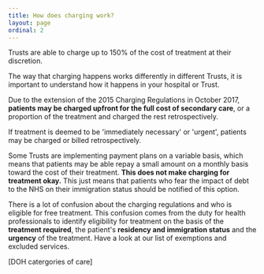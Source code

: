 ```yaml
---
title: How does charging work?
layout: page
ordinal: 2
---
```


Trusts are able to charge up to 150% of the cost of treatment at their discretion.

The way that charging happens works differently in different Trusts, it is important to understand how it happens in your hospital or Trust.

Due to the extension of the 2015 Charging Regulations in October 2017, **patients may be charged upfront for the full cost of secondary care**, or a proportion of the treatment and charged the rest retrospectively.

If treatment is deemed to be 'immediately necessary' or 'urgent', patients may be charged or billed retrospectively.

Some Trusts are implementing payment plans on a variable basis, which means that patients may be able repay a small amount on a monthly basis toward the cost of their treatment. **This does not make charging for treatment okay.** This just means that patients who fear the impact of debt to the NHS on their immigration status should be notified of this option.

There is a lot of confusion about the charging regulations and who is eligible for free treatment. This confusion comes from the duty for health professionals to identify eligibility for treatment on the basis of the **treatment required**, the patient's **residency and immigration status** and the **urgency** of the treatment. Have a look at our list of exemptions and excluded services.

[DOH catergories of care]
